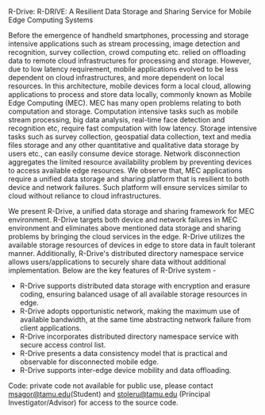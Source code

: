 R-Drive: R-DRIVE: A Resilient Data Storage and Sharing Service for Mobile Edge Computing Systems

Before the emergence of handheld smartphones, processing and storage intensive applications such as stream processing, image detection and recognition, survey collection, crowd computing etc. relied on offloading data to remote cloud infrastructures for processing and storage. However, due to low latency requirement, mobile applications evolved to be less dependent on cloud infrastructures, and more dependent on local resources. In this architecture, mobile devices form a local cloud, allowing applications to process and store data locally, commonly known as Mobile Edge Computing (MEC). MEC has many open problems relating to both computation and storage. Computation intensive tasks such as mobile stream processing, big data analysis, real-time face detection and recognition etc, require fast computation with low latency. Storage intensive tasks such as survey collection, geospatial data collection, text and media files storage and any other quantitative and qualitative data storage by users  etc., can easily consume device storage. Network disconnection aggregates the limited resource availability problem by preventing devices to access available edge resources. We observe that, MEC applications require a unified data storage and sharing platform that is resilient to both device and network failures. Such platform will ensure services similar to cloud without reliance to cloud infrastructures.

We present R-Drive, a unified data storage and sharing framework for MEC environment. R-Drive targets both device and network failures in MEC environment and eliminates above mentioned data storage and sharing problems by bringing the cloud services in the edge. R-Drive utilizes the available storage resources of devices in edge to store data in fault tolerant manner. Additionally, R-Drive's distributed directory namespace service allows users/applications to securely share data without additional implementation. Below are the key features of R-Drive system -

- R-Drive supports distributed data storage with encryption and erasure coding, ensuring balanced usage of all available storage resources in edge.
- R-Drive adopts opportunistic network, making the maximum use of available bandwidth, at the same time abstracting network failure from client applications.
- R-Drive incorporates distributed directory namespace service with secure access control list.
- R-Drive presents a data consistency model that is practical and observable for disconnected mobile edge.
- R-Drive supports inter-edge device mobility and data offloading.

Code: private code not available for public use, please contact msagor@tamu.edu(Student) and stoleru@tamu.edu (Principal Investigator/Advisor) for access to the source code.
